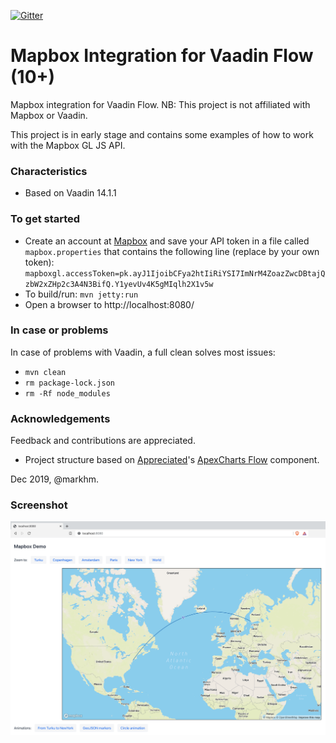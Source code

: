 [![Gitter](https://badges.gitter.im/Join%20Chat.svg)](https://gitter.im/vaadin-flow/Lobby#?utm_source=badge&utm_medium=badge&utm_campaign=pr-badge)

# Mapbox Integration for Vaadin Flow (10+)
Mapbox integration for Vaadin Flow. NB: This project is not affiliated with Mapbox or Vaadin.

This project is in early stage and contains some examples of how to work with the Mapbox GL JS API.  

### Characteristics
- Based on Vaadin 14.1.1

### To get started
- Create an account at [Mapbox](https://account.mapbox.com/auth/signup/) and save your API token in a file called `mapbox.properties` that contains the following line (replace by your own token):
    `mapboxgl.accessToken=pk.ayJ1IjoibCFya2htIiRiYSI7ImNrM4ZoazZwcDBtajQzbW2xZHp2c3A4N3BifQ.Y1yevUv4K5gMIqlh2X1v5w`
- To build/run: `mvn jetty:run`
- Open a browser to http://localhost:8080/

### In case or problems
In case of problems with Vaadin, a full clean solves most issues:
- `mvn clean`
- `rm package-lock.json`
- `rm -Rf node_modules`

### Acknowledgements
Feedback and contributions are appreciated.
- Project structure based on [Appreciated](https://github.com/appreciated/)'s [ApexCharts Flow](https://github.com/appreciated/apexcharts-flow) component. 
   
Dec 2019, @markhm.

### Screenshot
![Screenshot](mapbox-flow-screenshot.png)
